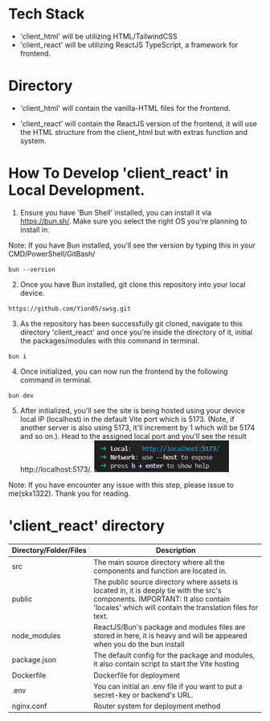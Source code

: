 # Tech Stack
- 'client_html' will be utilizing HTML/TailwindCSS
- 'client_react' will be utilizing ReactJS TypeScript, a framework for frontend.

# Directory 
- 'client_html' will contain the vanilla-HTML files for the frontend.

- 'client_react' will contain the ReactJS version of the frontend, it will use the HTML structure from the client_html but with extras function and system.

# How To Develop 'client_react' in Local Development.
1. Ensure you have 'Bun Shell' installed, you can install it via https://bun.sh/. Make sure you select the right OS you're planning to install in. 

Note: If you have Bun installed, you'll see the version by typing this in your CMD/PowerShell/GitBash/
```
bun --version
```

2. Once you have Bun installed, git clone this repository into your local device.
```
https://github.com/Yion05/swsg.git
```

3. As the repository has been successfully git cloned, navigate to this directory 'client_react' and once you're inside the directory of it, initial the packages/modules with this command in terminal.
```
bun i
```

4. Once initialized, you can now run the frontend by the following command in terminal.
```
bun dev
```

5. After initialized, you'll see the site is being hosted using your device local IP (localhost) in the default Vite port which is 5173. (Note, if another server is also using 5173, it'll increment by 1 which will be 5174 and so on.). Head to the assigned local port and you'll see the result http://localhost:5173/.
![vite_local](doc/vite_host.png)

Note: If you have encounter any issue with this step, please issue to me(skx1322). Thank you for reading.

# 'client_react' directory

| Directory/Folder/Files  | Description |
| ------------- | ------------- |
| src  | The main source directory where all the components and function are located in. |
| public  | The public source directory where assets is located in, it is deeply tie with the src's components. IMPORTANT: It also contain 'locales' which will contain the translation files for text. |
| node_modules | ReactJS/Bun's package and modules files are stored in here, it is heavy and will be appeared when you do the bun install |
| package.json  | The default config for the package and modules, it also contain script to start the Vite hosting |
| Dockerfile  | Dockerfile for deployment |
| .env  | You can initial an .env file if you want to put a secret-key or backend's URL. |
| nginx.conf | Router system for deployment method |


